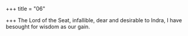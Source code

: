 +++
title = "06"

+++
The Lord of the Seat, infallible, dear and desirable to Indra,
I have besought for wisdom as our gain.